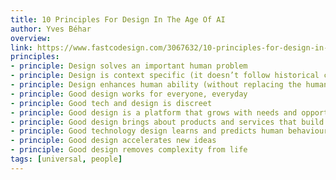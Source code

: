 ```yaml
---
title: 10 Principles For Design In The Age Of AI
author: Yves Béhar
overview:
link: https://www.fastcodesign.com/3067632/10-principles-for-design-in-the-age-of-ai
principles:
- principle: Design solves an important human problem
- principle: Design is context specific (it doesn’t follow historical cliches)
- principle: Design enhances human ability (without replacing the human)
- principle: Good design works for everyone, everyday
- principle: Good tech and design is discreet
- principle: Good design is a platform that grows with needs and opportunities
- principle: Good design brings about products and services that build long-term relationships (but don’t create emotional dependency)
- principle: Good technology design learns and predicts human behaviour
- principle: Good design accelerates new ideas
- principle: Good design removes complexity from life
tags: [universal, people]
---
```

